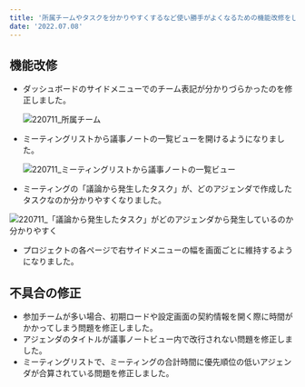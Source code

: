 ```yaml
---
title: '所属チームやタスクを分かりやすくするなど使い勝手がよくなるための機能改修をしました。その他バグを修正しました。'
date: '2022.07.08'
---
```


## 機能改修
- ダッシュボードのサイドメニューでのチーム表記が分かりづらかったのを修正しました。

  ![220711_所属チーム](https://user-images.githubusercontent.com/92074639/178185528-f24ed6e4-271a-4f5e-bf93-563f6e6ce3d1.png)

- ミーティングリストから議事ノートの一覧ビューを開けるようになりました。

  ![220711_ミーティングリストから議事ノートの一覧ビュー](https://user-images.githubusercontent.com/92074639/178185759-8c4331ae-33b8-4aa4-b2a1-3a094b4b9640.png)

- ミーティングの「議論から発生したタスク」が、どのアジェンダで作成したタスクなのか分かりやすくなりました。

![220711_「議論から発生したタスク」がどのアジェンダから発生しているのか分かりやすく](https://user-images.githubusercontent.com/92074639/178185773-90041eb0-eb7c-429b-8e23-241ff6282495.png)

- プロジェクトの各ページで右サイドメニューの幅を画面ごとに維持するようになりました。

## 不具合の修正
- 参加チームが多い場合、初期ロードや設定画面の契約情報を開く際に時間がかかってしまう問題を修正しました。
- アジェンダのタイトルが議事ノートビュー内で改行されない問題を修正しました。
- ミーティングリストで、ミーティングの合計時間に優先順位の低いアジェンダが合算されている問題を修正しました。


